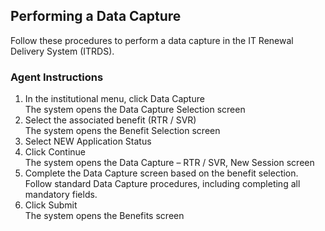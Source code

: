 ## Performing a Data Capture    


Follow these procedures to perform a data capture in the IT Renewal Delivery System (ITRDS).  

### Agent Instructions   

1.	In the institutional menu, click Data Capture   
The system opens the Data Capture Selection screen   
2.	Select the associated benefit (RTR / SVR)    
The system opens the Benefit Selection screen   
3.	Select NEW Application Status  
4.	Click Continue     
The system opens the Data Capture – RTR / SVR, New Session screen   
5.	Complete the Data Capture screen based on the benefit selection.   Follow standard Data Capture procedures, including completing all mandatory fields.   
6.	Click Submit    
The system opens the Benefits screen      
